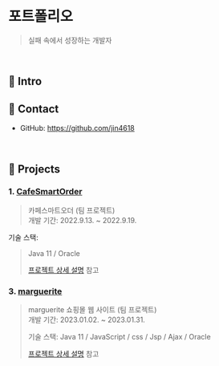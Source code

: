 # 포트폴리오
>실패 속에서 성장하는 개발자

</br>

## :pushpin: Intro
<!-- 실패 속에서 그것을 자양분 삼아 성장하는 개발자 김지은 입니다.  -->

## :pushpin: Contact
<!-- - Email: wldmsdl2395@naver.com -->
- GitHub: https://github.com/jin4618

</br>

## :pushpin: Projects

### 1. [CafeSmartOrder](https://github.com/jin4618/cafesmartorder)
>카페스마트오더 (팀 프로젝트)   
>개발 기간: 2022.9.13. ~ 2022.9.19.   
>
기술 스택:
>Java 11 / Oracle
>
>[프로젝트 상세 설명](https://github.com/jin4618/cafesmartorder) 참고
<!--
---

## :pushpin: Projects
### 2. [Mubi]()
>Mubi 영화 예매 웹 사이트 (팀 프로젝트)
>개발 기간:    
>
기술 스택:
>Java 11 / Spring Boot / Gradle / Spring Data JPA / QueryDSL
>H2 / MySQL / Spring Security / Jsoup / Vue.js / Element U
>
>[프로젝트 상세 설명]() 참고

---
-->
### 3. [marguerite](https://github.com/jin4618/marguerite)
>marguerite 쇼핑몰 웹 사이트 (팀 프로젝트)   
>개발 기간: 2023.01.02. ~ 2023.01.31.   
>
>기술 스택:
>Java 11 / JavaScript / css / Jsp / Ajax / Oracle
>
>[프로젝트 상세 설명](https://github.com/jin4618/marguerite) 참고

